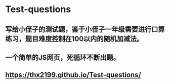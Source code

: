 # Test-questions
## 写给小侄子的测试题，鉴于小侄子一年级需要进行口算练习，题目难度控制在100以内的随机加减法。
## 一个简单的JS网页，死循环不断出题。
## https://thx2199.github.io/Test-questions/
